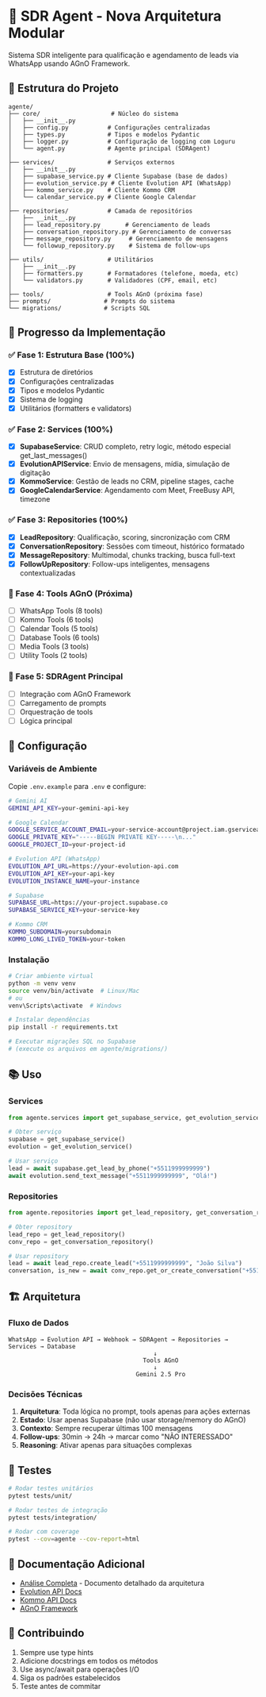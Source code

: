 # 🤖 SDR Agent - Nova Arquitetura Modular

Sistema SDR inteligente para qualificação e agendamento de leads via WhatsApp usando AGnO Framework.

## 📁 Estrutura do Projeto

```
agente/
├── core/                    # Núcleo do sistema
│   ├── __init__.py
│   ├── config.py           # Configurações centralizadas
│   ├── types.py            # Tipos e modelos Pydantic
│   ├── logger.py           # Configuração de logging com Loguru
│   └── agent.py            # Agente principal (SDRAgent)
│
├── services/               # Serviços externos
│   ├── __init__.py
│   ├── supabase_service.py # Cliente Supabase (base de dados)
│   ├── evolution_service.py # Cliente Evolution API (WhatsApp)
│   ├── kommo_service.py    # Cliente Kommo CRM
│   └── calendar_service.py # Cliente Google Calendar
│
├── repositories/           # Camada de repositórios
│   ├── __init__.py
│   ├── lead_repository.py       # Gerenciamento de leads
│   ├── conversation_repository.py # Gerenciamento de conversas
│   ├── message_repository.py     # Gerenciamento de mensagens
│   └── followup_repository.py    # Sistema de follow-ups
│
├── utils/                  # Utilitários
│   ├── __init__.py
│   ├── formatters.py       # Formatadores (telefone, moeda, etc)
│   └── validators.py       # Validadores (CPF, email, etc)
│
├── tools/                  # Tools AGnO (próxima fase)
├── prompts/               # Prompts do sistema
└── migrations/            # Scripts SQL
```

## 🚀 Progresso da Implementação

### ✅ Fase 1: Estrutura Base (100%)
- [X] Estrutura de diretórios
- [X] Configurações centralizadas
- [X] Tipos e modelos Pydantic
- [X] Sistema de logging
- [X] Utilitários (formatters e validators)

### ✅ Fase 2: Services (100%)
- [X] **SupabaseService**: CRUD completo, retry logic, método especial get_last_messages()
- [X] **EvolutionAPIService**: Envio de mensagens, mídia, simulação de digitação
- [X] **KommoService**: Gestão de leads no CRM, pipeline stages, cache
- [X] **GoogleCalendarService**: Agendamento com Meet, FreeBusy API, timezone

### ✅ Fase 3: Repositories (100%)
- [X] **LeadRepository**: Qualificação, scoring, sincronização com CRM
- [X] **ConversationRepository**: Sessões com timeout, histórico formatado
- [X] **MessageRepository**: Multimodal, chunks tracking, busca full-text
- [X] **FollowUpRepository**: Follow-ups inteligentes, mensagens contextualizadas

### 🔄 Fase 4: Tools AGnO (Próxima)
- [ ] WhatsApp Tools (8 tools)
- [ ] Kommo Tools (6 tools)
- [ ] Calendar Tools (5 tools)
- [ ] Database Tools (6 tools)
- [ ] Media Tools (3 tools)
- [ ] Utility Tools (2 tools)

### 📝 Fase 5: SDRAgent Principal
- [ ] Integração com AGnO Framework
- [ ] Carregamento de prompts
- [ ] Orquestração de tools
- [ ] Lógica principal

## 🔧 Configuração

### Variáveis de Ambiente

Copie `.env.example` para `.env` e configure:

```bash
# Gemini AI
GEMINI_API_KEY=your-gemini-api-key

# Google Calendar
GOOGLE_SERVICE_ACCOUNT_EMAIL=your-service-account@project.iam.gserviceaccount.com
GOOGLE_PRIVATE_KEY="-----BEGIN PRIVATE KEY-----\n..."
GOOGLE_PROJECT_ID=your-project-id

# Evolution API (WhatsApp)
EVOLUTION_API_URL=https://your-evolution-api.com
EVOLUTION_API_KEY=your-api-key
EVOLUTION_INSTANCE_NAME=your-instance

# Supabase
SUPABASE_URL=https://your-project.supabase.co
SUPABASE_SERVICE_KEY=your-service-key

# Kommo CRM
KOMMO_SUBDOMAIN=yoursubdomain
KOMMO_LONG_LIVED_TOKEN=your-token
```

### Instalação

```bash
# Criar ambiente virtual
python -m venv venv
source venv/bin/activate  # Linux/Mac
# ou
venv\Scripts\activate  # Windows

# Instalar dependências
pip install -r requirements.txt

# Executar migrações SQL no Supabase
# (execute os arquivos em agente/migrations/)
```

## 📚 Uso

### Services

```python
from agente.services import get_supabase_service, get_evolution_service

# Obter serviço
supabase = get_supabase_service()
evolution = get_evolution_service()

# Usar serviço
lead = await supabase.get_lead_by_phone("+5511999999999")
await evolution.send_text_message("+5511999999999", "Olá!")
```

### Repositories

```python
from agente.repositories import get_lead_repository, get_conversation_repository

# Obter repository
lead_repo = get_lead_repository()
conv_repo = get_conversation_repository()

# Usar repository
lead = await lead_repo.create_lead("+5511999999999", "João Silva")
conversation, is_new = await conv_repo.get_or_create_conversation("+5511999999999", "session-123")
```

## 🏗️ Arquitetura

### Fluxo de Dados

```
WhatsApp → Evolution API → Webhook → SDRAgent → Repositories → Services → Database
                                         ↓
                                      Tools AGnO
                                         ↓
                                    Gemini 2.5 Pro
```

### Decisões Técnicas

1. **Arquitetura**: Toda lógica no prompt, tools apenas para ações externas
2. **Estado**: Usar apenas Supabase (não usar storage/memory do AGnO)
3. **Contexto**: Sempre recuperar últimas 100 mensagens
4. **Follow-ups**: 30min → 24h → marcar como "NÃO INTERESSADO"
5. **Reasoning**: Ativar apenas para situações complexas

## 🧪 Testes

```bash
# Rodar testes unitários
pytest tests/unit/

# Rodar testes de integração
pytest tests/integration/

# Rodar com coverage
pytest --cov=agente --cov-report=html
```

## 📖 Documentação Adicional

- [Análise Completa](./NOVO_AGENTE_SDR_ANALISE.md) - Documento detalhado da arquitetura
- [Evolution API Docs](https://doc.evolution-api.com/v2)
- [Kommo API Docs](https://developers.kommo.com)
- [AGnO Framework](https://docs.agno.dev)

## 🤝 Contribuindo

1. Sempre use type hints
2. Adicione docstrings em todos os métodos
3. Use async/await para operações I/O
4. Siga os padrões estabelecidos
5. Teste antes de commitar